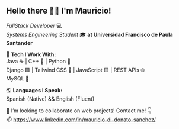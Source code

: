 ## Hello there 🧔👾 I'm Mauricio!

_FullStack Developer_ 💻  
_Systems Engineering Student_ 🎓 **at Universidad Francisco de Paula Santander**


🎯 **Tech I Work With:**  
Java ☕ | C++ 🔵 | Python 🐍  
Django 🟩 | Tailwind CSS 🎨 | JavaScript 🟨 | REST APIs 🌐  
MySQL 🐬

🌎 **Languages I Speak:**  
Spanish (Native) && English (Fluent)  

🤝 I’m looking to collaborate on web projects! Contact me! 👇  
📫 https://www.linkedin.com/in/mauricio-di-donato-sanchez/

<!--
**MauricioDDS/MauricioDDS** is a ✨ _special_ ✨ repository because its `README.md` (this file) appears on your GitHub profile.

Here are some ideas to get you started:

- 🔭 I’m currently working on ...
- 🌱 I’m currently learning ...
- 👯 I’m looking to collaborate on ...
- 🤔 I’m looking for help with ...
- 💬 Ask me about ...
- 📫 How to reach me: ...
- 😄 Pronouns: ...
- ⚡ Fun fact: ...
-->
